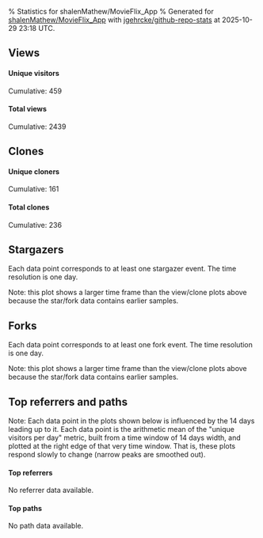 % Statistics for shalenMathew/MovieFlix_App
% Generated for [shalenMathew/MovieFlix_App](https://github.com/shalenMathew/MovieFlix_App) with [jgehrcke/github-repo-stats](https://github.com/jgehrcke/github-repo-stats) at 2025-10-29 23:18 UTC.


## Views

#### Unique visitors
<div id="chart_views_unique" class="full-width-chart"></div>

Cumulative: 459

#### Total views
<div id="chart_views_total" class="full-width-chart"></div>

Cumulative: 2439

<div class="pagebreak-for-print"> </div>

## Clones

#### Unique cloners
<div id="chart_clones_unique" class="full-width-chart"></div>

Cumulative: 161

#### Total clones
<div id="chart_clones_total" class="full-width-chart"></div>

Cumulative: 236



<div class="pagebreak-for-print"> </div>



## Stargazers

Each data point corresponds to at least one stargazer event.
The time resolution is one day.

<div id="chart_stargazers" class="full-width-chart"></div>


Note: this plot shows a larger time frame than the view/clone plots above because the star/fork data contains earlier samples.



## Forks

Each data point corresponds to at least one fork event.
The time resolution is one day.

<div id="chart_forks" class="full-width-chart"></div>


Note: this plot shows a larger time frame than the view/clone plots above because the star/fork data contains earlier samples.



<div class="pagebreak-for-print"> </div>



## Top referrers and paths


Note: Each data point in the plots shown below is influenced by the 14 days
leading up to it. Each data point is the arithmetic mean of the "unique
visitors per day" metric, built from a time window of 14 days width, and
plotted at the right edge of that very time window. That is, these plots
respond slowly to change (narrow peaks are smoothed out).



#### Top referrers

No referrer data available.



#### Top paths

No path data available.

<script type="text/javascript">
    vegaEmbed('#chart_views_unique', {"$schema": "https://vega.github.io/schema/vega-lite/v4.17.0.json", "config": {"arc": {"fill": "#1b1e23"}, "area": {"fill": "#1b1e23"}, "axisBottom": {"domainColor": "#a9b4c4", "gridColor": "#a9b4c4", "labelColor": "#1b1e23", "labelFont": "relative-mono-11-pitch-pro, Menlo, monospace", "tickColor": "#a9b4c4", "titleColor": "#1b1e23", "titleFont": "relative-mono-11-pitch-pro, Menlo, monospace"}, "axisLeft": {"domainColor": "#a9b4c4", "gridColor": "#a9b4c4", "labelColor": "#1b1e23", "labelFont": "relative-mono-11-pitch-pro, Menlo, monospace", "tickColor": "#a9b4c4", "titleColor": "#1b1e23", "titleFont": "relative-mono-11-pitch-pro, Menlo, monospace"}, "axisX": {"grid": false}, "axisY": {"grid": false, "labelBound": true}, "background": "#FFFFFF", "group": {"fill": "#FFFFFF"}, "header": {"fontWeight": 400, "labelFont": "relative-mono-11-pitch-pro, Menlo, monospace", "titleFont": "relative-mono-11-pitch-pro, Menlo, monospace"}, "legend": {"labelFont": "relative-mono-11-pitch-pro, Menlo, monospace", "symbolSize": 200, "symbolType": "circle", "titleFont": "relative-mono-11-pitch-pro, Menlo, monospace"}, "line": {"color": "#1b1e23", "stroke": "#1b1e23"}, "path": {"stroke": "#1b1e23"}, "point": {"color": "#1b1e23", "cursor": "pointer", "filled": true, "size": 20}, "range": {"category": ["#85a2f7", "#ea9755", "#7eb36a", "#f07071", "#bc85d9", "#e587b6", "#a9b4c4", "#d4c05e", "#64b9c4"]}, "style": {"bar": {"fill": "#1b1e23"}, "text": {"font": "relative-mono-11-pitch-pro, Menlo, monospace", "fontWeight": 400}}, "symbol": {"shape": "circle"}, "title": {"anchor": "start", "font": "relative-mono-11-pitch-pro, Menlo, monospace", "fontWeight": 400}, "trail": {"color": "#1b1e23", "stroke": "#1b1e23"}, "view": {"stroke": null}}, "data": {"name": "data-eee0f09a1097f51e09a76e43a6f81da8"}, "datasets": {"data-eee0f09a1097f51e09a76e43a6f81da8": [{"time": "2025-10-01T00:00:00+00:00", "views_total": 0, "views_unique": 0}, {"time": "2025-10-06T00:00:00+00:00", "views_total": 1, "views_unique": 1}, {"time": "2025-10-08T00:00:00+00:00", "views_total": 0, "views_unique": 0}, {"time": "2025-10-09T00:00:00+00:00", "views_total": 1, "views_unique": 1}, {"time": "2025-10-10T00:00:00+00:00", "views_total": 1, "views_unique": 1}, {"time": "2025-10-11T00:00:00+00:00", "views_total": 0, "views_unique": 0}, {"time": "2025-10-12T00:00:00+00:00", "views_total": 1, "views_unique": 1}, {"time": "2025-10-13T00:00:00+00:00", "views_total": 0, "views_unique": 0}, {"time": "2025-10-14T00:00:00+00:00", "views_total": 39, "views_unique": 9}, {"time": "2025-10-15T00:00:00+00:00", "views_total": 293, "views_unique": 86}, {"time": "2025-10-16T00:00:00+00:00", "views_total": 297, "views_unique": 50}, {"time": "2025-10-17T00:00:00+00:00", "views_total": 159, "views_unique": 40}, {"time": "2025-10-18T00:00:00+00:00", "views_total": 125, "views_unique": 23}, {"time": "2025-10-19T00:00:00+00:00", "views_total": 96, "views_unique": 19}, {"time": "2025-10-20T00:00:00+00:00", "views_total": 110, "views_unique": 14}, {"time": "2025-10-21T00:00:00+00:00", "views_total": 78, "views_unique": 19}, {"time": "2025-10-22T00:00:00+00:00", "views_total": 27, "views_unique": 11}, {"time": "2025-10-23T00:00:00+00:00", "views_total": 81, "views_unique": 24}, {"time": "2025-10-24T00:00:00+00:00", "views_total": 216, "views_unique": 47}, {"time": "2025-10-25T00:00:00+00:00", "views_total": 296, "views_unique": 35}, {"time": "2025-10-26T00:00:00+00:00", "views_total": 268, "views_unique": 26}, {"time": "2025-10-27T00:00:00+00:00", "views_total": 177, "views_unique": 28}, {"time": "2025-10-28T00:00:00+00:00", "views_total": 70, "views_unique": 11}, {"time": "2025-10-29T00:00:00+00:00", "views_total": 103, "views_unique": 13}]}, "encoding": {"tooltip": [{"field": "views_unique", "format": ".1f", "title": "views (u)", "type": "quantitative"}, {"field": "time", "format": "%B %e, %Y", "title": "date", "type": "temporal"}], "x": {"axis": {"labelAngle": 25}, "field": "time", "scale": {"domain": ["2025-10-01", "2025-10-29"]}, "timeUnit": "yearmonthdate", "title": "date", "type": "temporal"}, "y": {"axis": {}, "field": "views_unique", "scale": {"domain": [0, 94.60000000000001], "type": "linear", "zero": true}, "title": "unique views per day", "type": "quantitative"}}, "height": 200, "mark": {"point": true, "type": "line"}, "padding": 10, "width": "container"}, {"actions": false, "renderer": "svg"}).catch(console.error);
vegaEmbed('#chart_views_total', {"$schema": "https://vega.github.io/schema/vega-lite/v4.17.0.json", "config": {"arc": {"fill": "#1b1e23"}, "area": {"fill": "#1b1e23"}, "axisBottom": {"domainColor": "#a9b4c4", "gridColor": "#a9b4c4", "labelColor": "#1b1e23", "labelFont": "relative-mono-11-pitch-pro, Menlo, monospace", "tickColor": "#a9b4c4", "titleColor": "#1b1e23", "titleFont": "relative-mono-11-pitch-pro, Menlo, monospace"}, "axisLeft": {"domainColor": "#a9b4c4", "gridColor": "#a9b4c4", "labelColor": "#1b1e23", "labelFont": "relative-mono-11-pitch-pro, Menlo, monospace", "tickColor": "#a9b4c4", "titleColor": "#1b1e23", "titleFont": "relative-mono-11-pitch-pro, Menlo, monospace"}, "axisX": {"grid": false}, "axisY": {"grid": false, "labelBound": true}, "background": "#FFFFFF", "group": {"fill": "#FFFFFF"}, "header": {"fontWeight": 400, "labelFont": "relative-mono-11-pitch-pro, Menlo, monospace", "titleFont": "relative-mono-11-pitch-pro, Menlo, monospace"}, "legend": {"labelFont": "relative-mono-11-pitch-pro, Menlo, monospace", "symbolSize": 200, "symbolType": "circle", "titleFont": "relative-mono-11-pitch-pro, Menlo, monospace"}, "line": {"color": "#1b1e23", "stroke": "#1b1e23"}, "path": {"stroke": "#1b1e23"}, "point": {"color": "#1b1e23", "cursor": "pointer", "filled": true, "size": 20}, "range": {"category": ["#85a2f7", "#ea9755", "#7eb36a", "#f07071", "#bc85d9", "#e587b6", "#a9b4c4", "#d4c05e", "#64b9c4"]}, "style": {"bar": {"fill": "#1b1e23"}, "text": {"font": "relative-mono-11-pitch-pro, Menlo, monospace", "fontWeight": 400}}, "symbol": {"shape": "circle"}, "title": {"anchor": "start", "font": "relative-mono-11-pitch-pro, Menlo, monospace", "fontWeight": 400}, "trail": {"color": "#1b1e23", "stroke": "#1b1e23"}, "view": {"stroke": null}}, "data": {"name": "data-eee0f09a1097f51e09a76e43a6f81da8"}, "datasets": {"data-eee0f09a1097f51e09a76e43a6f81da8": [{"time": "2025-10-01T00:00:00+00:00", "views_total": 0, "views_unique": 0}, {"time": "2025-10-06T00:00:00+00:00", "views_total": 1, "views_unique": 1}, {"time": "2025-10-08T00:00:00+00:00", "views_total": 0, "views_unique": 0}, {"time": "2025-10-09T00:00:00+00:00", "views_total": 1, "views_unique": 1}, {"time": "2025-10-10T00:00:00+00:00", "views_total": 1, "views_unique": 1}, {"time": "2025-10-11T00:00:00+00:00", "views_total": 0, "views_unique": 0}, {"time": "2025-10-12T00:00:00+00:00", "views_total": 1, "views_unique": 1}, {"time": "2025-10-13T00:00:00+00:00", "views_total": 0, "views_unique": 0}, {"time": "2025-10-14T00:00:00+00:00", "views_total": 39, "views_unique": 9}, {"time": "2025-10-15T00:00:00+00:00", "views_total": 293, "views_unique": 86}, {"time": "2025-10-16T00:00:00+00:00", "views_total": 297, "views_unique": 50}, {"time": "2025-10-17T00:00:00+00:00", "views_total": 159, "views_unique": 40}, {"time": "2025-10-18T00:00:00+00:00", "views_total": 125, "views_unique": 23}, {"time": "2025-10-19T00:00:00+00:00", "views_total": 96, "views_unique": 19}, {"time": "2025-10-20T00:00:00+00:00", "views_total": 110, "views_unique": 14}, {"time": "2025-10-21T00:00:00+00:00", "views_total": 78, "views_unique": 19}, {"time": "2025-10-22T00:00:00+00:00", "views_total": 27, "views_unique": 11}, {"time": "2025-10-23T00:00:00+00:00", "views_total": 81, "views_unique": 24}, {"time": "2025-10-24T00:00:00+00:00", "views_total": 216, "views_unique": 47}, {"time": "2025-10-25T00:00:00+00:00", "views_total": 296, "views_unique": 35}, {"time": "2025-10-26T00:00:00+00:00", "views_total": 268, "views_unique": 26}, {"time": "2025-10-27T00:00:00+00:00", "views_total": 177, "views_unique": 28}, {"time": "2025-10-28T00:00:00+00:00", "views_total": 70, "views_unique": 11}, {"time": "2025-10-29T00:00:00+00:00", "views_total": 103, "views_unique": 13}]}, "encoding": {"tooltip": [{"field": "views_total", "format": ".1f", "title": "views (t)", "type": "quantitative"}, {"field": "time", "format": "%B %e, %Y", "title": "date", "type": "temporal"}], "x": {"axis": {"labelAngle": 25}, "field": "time", "scale": {"domain": ["2025-10-01", "2025-10-29"]}, "timeUnit": "yearmonthdate", "title": "date", "type": "temporal"}, "y": {"axis": {"values": [1, 10, 50, 100, 500, 1000, 5000, 10000]}, "field": "views_total", "scale": {"domain": [0, 326.70000000000005], "type": "symlog", "zero": true}, "title": "total views per day", "type": "quantitative"}}, "height": 200, "mark": {"point": true, "type": "line"}, "padding": 10, "width": "container"}, {"actions": false, "renderer": "svg"}).catch(console.error);
vegaEmbed('#chart_clones_unique', {"$schema": "https://vega.github.io/schema/vega-lite/v4.17.0.json", "config": {"arc": {"fill": "#1b1e23"}, "area": {"fill": "#1b1e23"}, "axisBottom": {"domainColor": "#a9b4c4", "gridColor": "#a9b4c4", "labelColor": "#1b1e23", "labelFont": "relative-mono-11-pitch-pro, Menlo, monospace", "tickColor": "#a9b4c4", "titleColor": "#1b1e23", "titleFont": "relative-mono-11-pitch-pro, Menlo, monospace"}, "axisLeft": {"domainColor": "#a9b4c4", "gridColor": "#a9b4c4", "labelColor": "#1b1e23", "labelFont": "relative-mono-11-pitch-pro, Menlo, monospace", "tickColor": "#a9b4c4", "titleColor": "#1b1e23", "titleFont": "relative-mono-11-pitch-pro, Menlo, monospace"}, "axisX": {"grid": false}, "axisY": {"grid": false, "labelBound": true}, "background": "#FFFFFF", "group": {"fill": "#FFFFFF"}, "header": {"fontWeight": 400, "labelFont": "relative-mono-11-pitch-pro, Menlo, monospace", "titleFont": "relative-mono-11-pitch-pro, Menlo, monospace"}, "legend": {"labelFont": "relative-mono-11-pitch-pro, Menlo, monospace", "symbolSize": 200, "symbolType": "circle", "titleFont": "relative-mono-11-pitch-pro, Menlo, monospace"}, "line": {"color": "#1b1e23", "stroke": "#1b1e23"}, "path": {"stroke": "#1b1e23"}, "point": {"color": "#1b1e23", "cursor": "pointer", "filled": true, "size": 20}, "range": {"category": ["#85a2f7", "#ea9755", "#7eb36a", "#f07071", "#bc85d9", "#e587b6", "#a9b4c4", "#d4c05e", "#64b9c4"]}, "style": {"bar": {"fill": "#1b1e23"}, "text": {"font": "relative-mono-11-pitch-pro, Menlo, monospace", "fontWeight": 400}}, "symbol": {"shape": "circle"}, "title": {"anchor": "start", "font": "relative-mono-11-pitch-pro, Menlo, monospace", "fontWeight": 400}, "trail": {"color": "#1b1e23", "stroke": "#1b1e23"}, "view": {"stroke": null}}, "data": {"name": "data-0632edab31c410f0fd6e383453311241"}, "datasets": {"data-0632edab31c410f0fd6e383453311241": [{"clones_total": 1, "clones_unique": 1, "time": "2025-10-01T00:00:00+00:00"}, {"clones_total": 0, "clones_unique": 0, "time": "2025-10-06T00:00:00+00:00"}, {"clones_total": 16, "clones_unique": 15, "time": "2025-10-08T00:00:00+00:00"}, {"clones_total": 11, "clones_unique": 8, "time": "2025-10-09T00:00:00+00:00"}, {"clones_total": 1, "clones_unique": 1, "time": "2025-10-10T00:00:00+00:00"}, {"clones_total": 1, "clones_unique": 1, "time": "2025-10-11T00:00:00+00:00"}, {"clones_total": 1, "clones_unique": 1, "time": "2025-10-12T00:00:00+00:00"}, {"clones_total": 2, "clones_unique": 2, "time": "2025-10-13T00:00:00+00:00"}, {"clones_total": 17, "clones_unique": 15, "time": "2025-10-14T00:00:00+00:00"}, {"clones_total": 14, "clones_unique": 11, "time": "2025-10-15T00:00:00+00:00"}, {"clones_total": 30, "clones_unique": 10, "time": "2025-10-16T00:00:00+00:00"}, {"clones_total": 11, "clones_unique": 9, "time": "2025-10-17T00:00:00+00:00"}, {"clones_total": 16, "clones_unique": 11, "time": "2025-10-18T00:00:00+00:00"}, {"clones_total": 5, "clones_unique": 2, "time": "2025-10-19T00:00:00+00:00"}, {"clones_total": 5, "clones_unique": 4, "time": "2025-10-20T00:00:00+00:00"}, {"clones_total": 5, "clones_unique": 4, "time": "2025-10-21T00:00:00+00:00"}, {"clones_total": 12, "clones_unique": 11, "time": "2025-10-22T00:00:00+00:00"}, {"clones_total": 10, "clones_unique": 10, "time": "2025-10-23T00:00:00+00:00"}, {"clones_total": 9, "clones_unique": 7, "time": "2025-10-24T00:00:00+00:00"}, {"clones_total": 15, "clones_unique": 9, "time": "2025-10-25T00:00:00+00:00"}, {"clones_total": 19, "clones_unique": 8, "time": "2025-10-26T00:00:00+00:00"}, {"clones_total": 12, "clones_unique": 9, "time": "2025-10-27T00:00:00+00:00"}, {"clones_total": 16, "clones_unique": 10, "time": "2025-10-28T00:00:00+00:00"}, {"clones_total": 7, "clones_unique": 2, "time": "2025-10-29T00:00:00+00:00"}]}, "encoding": {"tooltip": [{"field": "clones_unique", "format": ".1f", "title": "clones (u)", "type": "quantitative"}, {"field": "time", "format": "%B %e, %Y", "title": "date", "type": "temporal"}], "x": {"axis": {"labelAngle": 25}, "field": "time", "scale": {"domain": ["2025-10-01", "2025-10-29"]}, "timeUnit": "yearmonthdate", "title": "date", "type": "temporal"}, "y": {"axis": {}, "field": "clones_unique", "scale": {"domain": [0, 16.5], "type": "linear", "zero": true}, "title": "unique clones per day", "type": "quantitative"}}, "height": 200, "mark": {"point": true, "type": "line"}, "padding": 10, "width": "container"}, {"actions": false, "renderer": "svg"}).catch(console.error);
vegaEmbed('#chart_clones_total', {"$schema": "https://vega.github.io/schema/vega-lite/v4.17.0.json", "config": {"arc": {"fill": "#1b1e23"}, "area": {"fill": "#1b1e23"}, "axisBottom": {"domainColor": "#a9b4c4", "gridColor": "#a9b4c4", "labelColor": "#1b1e23", "labelFont": "relative-mono-11-pitch-pro, Menlo, monospace", "tickColor": "#a9b4c4", "titleColor": "#1b1e23", "titleFont": "relative-mono-11-pitch-pro, Menlo, monospace"}, "axisLeft": {"domainColor": "#a9b4c4", "gridColor": "#a9b4c4", "labelColor": "#1b1e23", "labelFont": "relative-mono-11-pitch-pro, Menlo, monospace", "tickColor": "#a9b4c4", "titleColor": "#1b1e23", "titleFont": "relative-mono-11-pitch-pro, Menlo, monospace"}, "axisX": {"grid": false}, "axisY": {"grid": false, "labelBound": true}, "background": "#FFFFFF", "group": {"fill": "#FFFFFF"}, "header": {"fontWeight": 400, "labelFont": "relative-mono-11-pitch-pro, Menlo, monospace", "titleFont": "relative-mono-11-pitch-pro, Menlo, monospace"}, "legend": {"labelFont": "relative-mono-11-pitch-pro, Menlo, monospace", "symbolSize": 200, "symbolType": "circle", "titleFont": "relative-mono-11-pitch-pro, Menlo, monospace"}, "line": {"color": "#1b1e23", "stroke": "#1b1e23"}, "path": {"stroke": "#1b1e23"}, "point": {"color": "#1b1e23", "cursor": "pointer", "filled": true, "size": 20}, "range": {"category": ["#85a2f7", "#ea9755", "#7eb36a", "#f07071", "#bc85d9", "#e587b6", "#a9b4c4", "#d4c05e", "#64b9c4"]}, "style": {"bar": {"fill": "#1b1e23"}, "text": {"font": "relative-mono-11-pitch-pro, Menlo, monospace", "fontWeight": 400}}, "symbol": {"shape": "circle"}, "title": {"anchor": "start", "font": "relative-mono-11-pitch-pro, Menlo, monospace", "fontWeight": 400}, "trail": {"color": "#1b1e23", "stroke": "#1b1e23"}, "view": {"stroke": null}}, "data": {"name": "data-0632edab31c410f0fd6e383453311241"}, "datasets": {"data-0632edab31c410f0fd6e383453311241": [{"clones_total": 1, "clones_unique": 1, "time": "2025-10-01T00:00:00+00:00"}, {"clones_total": 0, "clones_unique": 0, "time": "2025-10-06T00:00:00+00:00"}, {"clones_total": 16, "clones_unique": 15, "time": "2025-10-08T00:00:00+00:00"}, {"clones_total": 11, "clones_unique": 8, "time": "2025-10-09T00:00:00+00:00"}, {"clones_total": 1, "clones_unique": 1, "time": "2025-10-10T00:00:00+00:00"}, {"clones_total": 1, "clones_unique": 1, "time": "2025-10-11T00:00:00+00:00"}, {"clones_total": 1, "clones_unique": 1, "time": "2025-10-12T00:00:00+00:00"}, {"clones_total": 2, "clones_unique": 2, "time": "2025-10-13T00:00:00+00:00"}, {"clones_total": 17, "clones_unique": 15, "time": "2025-10-14T00:00:00+00:00"}, {"clones_total": 14, "clones_unique": 11, "time": "2025-10-15T00:00:00+00:00"}, {"clones_total": 30, "clones_unique": 10, "time": "2025-10-16T00:00:00+00:00"}, {"clones_total": 11, "clones_unique": 9, "time": "2025-10-17T00:00:00+00:00"}, {"clones_total": 16, "clones_unique": 11, "time": "2025-10-18T00:00:00+00:00"}, {"clones_total": 5, "clones_unique": 2, "time": "2025-10-19T00:00:00+00:00"}, {"clones_total": 5, "clones_unique": 4, "time": "2025-10-20T00:00:00+00:00"}, {"clones_total": 5, "clones_unique": 4, "time": "2025-10-21T00:00:00+00:00"}, {"clones_total": 12, "clones_unique": 11, "time": "2025-10-22T00:00:00+00:00"}, {"clones_total": 10, "clones_unique": 10, "time": "2025-10-23T00:00:00+00:00"}, {"clones_total": 9, "clones_unique": 7, "time": "2025-10-24T00:00:00+00:00"}, {"clones_total": 15, "clones_unique": 9, "time": "2025-10-25T00:00:00+00:00"}, {"clones_total": 19, "clones_unique": 8, "time": "2025-10-26T00:00:00+00:00"}, {"clones_total": 12, "clones_unique": 9, "time": "2025-10-27T00:00:00+00:00"}, {"clones_total": 16, "clones_unique": 10, "time": "2025-10-28T00:00:00+00:00"}, {"clones_total": 7, "clones_unique": 2, "time": "2025-10-29T00:00:00+00:00"}]}, "encoding": {"tooltip": [{"field": "clones_total", "format": ".1f", "title": "clones (t)", "type": "quantitative"}, {"field": "time", "format": "%B %e, %Y", "title": "date", "type": "temporal"}], "x": {"axis": {"labelAngle": 25}, "field": "time", "scale": {"domain": ["2025-10-01", "2025-10-29"]}, "timeUnit": "yearmonthdate", "title": "date", "type": "temporal"}, "y": {"axis": {}, "field": "clones_total", "scale": {"domain": [0, 33.0], "type": "linear", "zero": true}, "title": "total clones per day", "type": "quantitative"}}, "height": 200, "mark": {"point": true, "type": "line"}, "padding": 10, "width": "container"}, {"actions": false, "renderer": "svg"}).catch(console.error);
vegaEmbed('#chart_stargazers', {"$schema": "https://vega.github.io/schema/vega-lite/v4.17.0.json", "config": {"arc": {"fill": "#1b1e23"}, "area": {"fill": "#1b1e23"}, "axisBottom": {"domainColor": "#a9b4c4", "gridColor": "#a9b4c4", "labelColor": "#1b1e23", "labelFont": "relative-mono-11-pitch-pro, Menlo, monospace", "tickColor": "#a9b4c4", "titleColor": "#1b1e23", "titleFont": "relative-mono-11-pitch-pro, Menlo, monospace"}, "axisLeft": {"domainColor": "#a9b4c4", "gridColor": "#a9b4c4", "labelColor": "#1b1e23", "labelFont": "relative-mono-11-pitch-pro, Menlo, monospace", "tickColor": "#a9b4c4", "titleColor": "#1b1e23", "titleFont": "relative-mono-11-pitch-pro, Menlo, monospace"}, "axisX": {"grid": false}, "axisY": {"grid": false}, "background": "#FFFFFF", "group": {"fill": "#FFFFFF"}, "header": {"fontWeight": 400, "labelFont": "relative-mono-11-pitch-pro, Menlo, monospace", "titleFont": "relative-mono-11-pitch-pro, Menlo, monospace"}, "legend": {"labelFont": "relative-mono-11-pitch-pro, Menlo, monospace", "symbolSize": 200, "symbolType": "circle", "titleFont": "relative-mono-11-pitch-pro, Menlo, monospace"}, "line": {"color": "#1b1e23", "stroke": "#1b1e23"}, "path": {"stroke": "#1b1e23"}, "point": {"color": "#1b1e23", "cursor": "pointer", "filled": true, "size": 50}, "range": {"category": ["#85a2f7", "#ea9755", "#7eb36a", "#f07071", "#bc85d9", "#e587b6", "#a9b4c4", "#d4c05e", "#64b9c4"]}, "style": {"bar": {"fill": "#1b1e23"}, "text": {"font": "relative-mono-11-pitch-pro, Menlo, monospace", "fontWeight": 400}}, "symbol": {"shape": "circle"}, "title": {"anchor": "start", "font": "relative-mono-11-pitch-pro, Menlo, monospace", "fontWeight": 400}, "trail": {"color": "#1b1e23", "stroke": "#1b1e23"}, "view": {"stroke": null}}, "data": {"name": "data-bd2077483391ce2716b7402f72a4b26c"}, "datasets": {"data-bd2077483391ce2716b7402f72a4b26c": [{"stars_cumulative": 1, "time": "2024-05-14T07:01:34+00:00"}, {"stars_cumulative": 2, "time": "2024-06-23T00:57:55+00:00"}, {"stars_cumulative": 3, "time": "2024-07-26T01:04:43+00:00"}, {"stars_cumulative": 4, "time": "2024-09-22T03:57:59+00:00"}, {"stars_cumulative": 5, "time": "2024-12-30T19:27:50+00:00"}, {"stars_cumulative": 6, "time": "2024-12-31T03:02:48+00:00"}, {"stars_cumulative": 7, "time": "2025-01-12T23:25:58+00:00"}, {"stars_cumulative": 8, "time": "2025-01-13T06:50:03+00:00"}, {"stars_cumulative": 9, "time": "2025-01-17T09:09:41+00:00"}, {"stars_cumulative": 10, "time": "2025-01-27T05:41:31+00:00"}, {"stars_cumulative": 11, "time": "2025-04-13T17:11:18+00:00"}, {"stars_cumulative": 12, "time": "2025-10-15T12:42:22+00:00"}, {"stars_cumulative": 13, "time": "2025-10-15T15:09:58+00:00"}, {"stars_cumulative": 14, "time": "2025-10-15T15:32:16+00:00"}, {"stars_cumulative": 15, "time": "2025-10-16T23:58:32+00:00"}, {"stars_cumulative": 16, "time": "2025-10-21T06:07:49+00:00"}, {"stars_cumulative": 17, "time": "2025-10-21T07:55:49+00:00"}, {"stars_cumulative": 18, "time": "2025-10-21T08:01:52+00:00"}, {"stars_cumulative": 19, "time": "2025-10-21T08:04:18+00:00"}, {"stars_cumulative": 20, "time": "2025-10-21T08:06:41+00:00"}, {"stars_cumulative": 21, "time": "2025-10-21T08:08:38+00:00"}, {"stars_cumulative": 22, "time": "2025-10-21T10:01:52+00:00"}, {"stars_cumulative": 23, "time": "2025-10-24T13:03:35+00:00"}, {"stars_cumulative": 24, "time": "2025-10-24T13:39:24+00:00"}, {"stars_cumulative": 25, "time": "2025-10-24T16:49:39+00:00"}, {"stars_cumulative": 26, "time": "2025-10-25T15:02:54+00:00"}, {"stars_cumulative": 27, "time": "2025-10-26T08:12:42+00:00"}, {"stars_cumulative": 28, "time": "2025-10-28T12:54:06+00:00"}]}, "encoding": {"tooltip": [{"field": "stars_cumulative", "format": "d", "title": "stars", "type": "quantitative"}, {"field": "time", "format": "%B %e, %Y", "title": "date", "type": "temporal"}], "x": {"axis": {"labelAngle": 25}, "field": "time", "scale": {"domain": ["2024-05-14", "2025-10-29"]}, "timeUnit": "yearmonthdate", "title": "date", "type": "temporal"}, "y": {"field": "stars_cumulative", "scale": {"domain": [0, 30.800000000000004], "zero": true}, "title": "stargazer count (cumulative)", "type": "quantitative"}}, "height": 300, "mark": {"point": true, "type": "line"}, "padding": 10, "width": "container"}, {"actions": false, "renderer": "svg"}).catch(console.error);
vegaEmbed('#chart_forks', {"$schema": "https://vega.github.io/schema/vega-lite/v4.17.0.json", "config": {"arc": {"fill": "#1b1e23"}, "area": {"fill": "#1b1e23"}, "axisBottom": {"domainColor": "#a9b4c4", "gridColor": "#a9b4c4", "labelColor": "#1b1e23", "labelFont": "relative-mono-11-pitch-pro, Menlo, monospace", "tickColor": "#a9b4c4", "titleColor": "#1b1e23", "titleFont": "relative-mono-11-pitch-pro, Menlo, monospace"}, "axisLeft": {"domainColor": "#a9b4c4", "gridColor": "#a9b4c4", "labelColor": "#1b1e23", "labelFont": "relative-mono-11-pitch-pro, Menlo, monospace", "tickColor": "#a9b4c4", "titleColor": "#1b1e23", "titleFont": "relative-mono-11-pitch-pro, Menlo, monospace"}, "axisX": {"grid": false}, "axisY": {"grid": false}, "background": "#FFFFFF", "group": {"fill": "#FFFFFF"}, "header": {"fontWeight": 400, "labelFont": "relative-mono-11-pitch-pro, Menlo, monospace", "titleFont": "relative-mono-11-pitch-pro, Menlo, monospace"}, "legend": {"labelFont": "relative-mono-11-pitch-pro, Menlo, monospace", "symbolSize": 200, "symbolType": "circle", "titleFont": "relative-mono-11-pitch-pro, Menlo, monospace"}, "line": {"color": "#1b1e23", "stroke": "#1b1e23"}, "path": {"stroke": "#1b1e23"}, "point": {"color": "#1b1e23", "cursor": "pointer", "filled": true, "size": 50}, "range": {"category": ["#85a2f7", "#ea9755", "#7eb36a", "#f07071", "#bc85d9", "#e587b6", "#a9b4c4", "#d4c05e", "#64b9c4"]}, "style": {"bar": {"fill": "#1b1e23"}, "text": {"font": "relative-mono-11-pitch-pro, Menlo, monospace", "fontWeight": 400}}, "symbol": {"shape": "circle"}, "title": {"anchor": "start", "font": "relative-mono-11-pitch-pro, Menlo, monospace", "fontWeight": 400}, "trail": {"color": "#1b1e23", "stroke": "#1b1e23"}, "view": {"stroke": null}}, "data": {"name": "data-efb73b1a02c4ac6f663e78222f9d4312"}, "datasets": {"data-efb73b1a02c4ac6f663e78222f9d4312": [{"forks_cumulative": 1, "time": "2024-07-01T15:30:38+00:00"}, {"forks_cumulative": 2, "time": "2024-12-30T21:29:06+00:00"}, {"forks_cumulative": 3, "time": "2025-03-11T00:10:55+00:00"}, {"forks_cumulative": 4, "time": "2025-10-14T20:20:20+00:00"}, {"forks_cumulative": 5, "time": "2025-10-15T08:30:21+00:00"}, {"forks_cumulative": 6, "time": "2025-10-15T12:42:38+00:00"}, {"forks_cumulative": 7, "time": "2025-10-15T16:57:46+00:00"}, {"forks_cumulative": 8, "time": "2025-10-15T19:16:36+00:00"}, {"forks_cumulative": 9, "time": "2025-10-15T20:33:07+00:00"}, {"forks_cumulative": 10, "time": "2025-10-16T14:23:06+00:00"}, {"forks_cumulative": 11, "time": "2025-10-16T18:27:40+00:00"}, {"forks_cumulative": 12, "time": "2025-10-17T18:16:36+00:00"}, {"forks_cumulative": 13, "time": "2025-10-18T07:22:58+00:00"}, {"forks_cumulative": 14, "time": "2025-10-19T07:32:18+00:00"}, {"forks_cumulative": 15, "time": "2025-10-19T15:02:44+00:00"}, {"forks_cumulative": 16, "time": "2025-10-23T12:26:16+00:00"}, {"forks_cumulative": 17, "time": "2025-10-23T12:32:40+00:00"}, {"forks_cumulative": 18, "time": "2025-10-24T06:14:29+00:00"}, {"forks_cumulative": 19, "time": "2025-10-24T12:05:25+00:00"}, {"forks_cumulative": 20, "time": "2025-10-24T13:03:03+00:00"}, {"forks_cumulative": 21, "time": "2025-10-25T14:45:35+00:00"}, {"forks_cumulative": 22, "time": "2025-10-27T09:31:17+00:00"}, {"forks_cumulative": 23, "time": "2025-10-28T17:57:27+00:00"}, {"forks_cumulative": 24, "time": "2025-10-29T04:11:27+00:00"}]}, "encoding": {"tooltip": [{"field": "forks_cumulative", "format": "d", "title": "forks", "type": "quantitative"}, {"field": "time", "format": "%B %e, %Y", "title": "date", "type": "temporal"}], "x": {"axis": {"labelAngle": 25}, "field": "time", "scale": {"domain": ["2024-05-14", "2025-10-29"]}, "timeUnit": "yearmonthdate", "title": "date", "type": "temporal"}, "y": {"field": "forks_cumulative", "scale": {"domain": [0, 26.400000000000002], "zero": true}, "title": "fork count (cumulative)", "type": "quantitative"}}, "height": 300, "mark": {"point": true, "type": "line"}, "padding": 10, "width": "container"}, {"actions": false, "renderer": "svg"}).catch(console.error);
    </script>